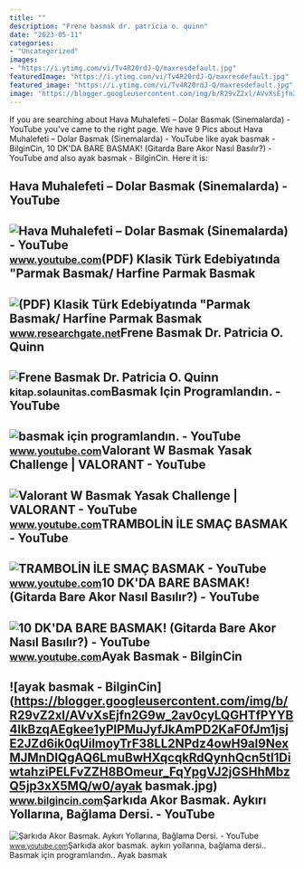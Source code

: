 ```yaml
---
title: ""
description: "Frene basmak dr. patricia o. quinn"
date: "2023-05-11"
categories:
- "Uncategorized"
images:
- "https://i.ytimg.com/vi/Tv4R20rdJ-Q/maxresdefault.jpg"
featuredImage: "https://i.ytimg.com/vi/Tv4R20rdJ-Q/maxresdefault.jpg"
featured_image: "https://i.ytimg.com/vi/Tv4R20rdJ-Q/maxresdefault.jpg"
image: "https://blogger.googleusercontent.com/img/b/R29vZ2xl/AVvXsEjfn2G9w_2av0cyLQGHTfPYYB4lkBzqAEgkee1yPlPMuJyfJkAmPD2KaF0fJm1jsjE2JZd6ik0qUilmoyTrF38LL2NPdz4owH9al9NexMJMnDIQgAQ6LmuBwHXqcqkRdQynhQcn5tl1DiwtahziPELFvZZH8BOmeur_FqYpgVJ2jGSHhMbzQ5jp3xX5MQ/w0/ayak basmak.jpg"
---
```


If you are searching about Hava Muhalefeti – Dolar Basmak (Sinemalarda) - YouTube you've came to the right page. We have 9 Pics about Hava Muhalefeti – Dolar Basmak (Sinemalarda) - YouTube like ayak basmak - BilginCin, 10 DK'DA BARE BASMAK! (Gitarda Bare Akor Nasıl Basılır?) - YouTube and also ayak basmak - BilginCin. Here it is:

Hava Muhalefeti – Dolar Basmak (Sinemalarda) - YouTube
------------------------------------------------------

 ![Hava Muhalefeti – Dolar Basmak (Sinemalarda) - YouTube](https://i.ytimg.com/vi/Z1WACk1zhdw/maxresdefault.jpg) <small>www.youtube.com</small>(PDF) Klasik Türk Edebiyatında "Parmak Basmak/ Harfine Parmak Basmak
--------------------------------------------------------------------

 ![(PDF) Klasik Türk Edebiyatında "Parmak Basmak/ Harfine Parmak Basmak](https://i1.rgstatic.net/publication/364926204_Klasik_Turk_Edebiyatinda_Parmak_Basmak_Harfine_Parmak_Basmak_Deyimleri_ve_Anlam_Cerceveleri/links/635e9ca86e0d367d91de4fc9/largepreview.png) <small>www.researchgate.net</small>Frene Basmak Dr. Patricia O. Quinn
----------------------------------

 ![Frene Basmak Dr. Patricia O. Quinn](https://kitap.solaunitas.com/u/solaunitas/img/c/f/r/frene-basmak-1639557608.jpg) <small>kitap.solaunitas.com</small>Basmak Için Programlandın. - YouTube
------------------------------------

 ![basmak için programlandın. - YouTube](https://i.ytimg.com/vi/nVefjBOkJiw/maxresdefault.jpg) <small>www.youtube.com</small>Valorant W Basmak Yasak Challenge | VALORANT - YouTube
------------------------------------------------------

 ![Valorant W Basmak Yasak Challenge | VALORANT - YouTube](https://i.ytimg.com/vi/COBadA_9BU4/maxresdefault.jpg) <small>www.youtube.com</small>TRAMBOLİN İLE SMAÇ BASMAK - YouTube
-----------------------------------

 ![TRAMBOLİN İLE SMAÇ BASMAK - YouTube](https://i.ytimg.com/vi/FaQLTi26dLc/maxresdefault.jpg) <small>www.youtube.com</small>10 DK'DA BARE BASMAK! (Gitarda Bare Akor Nasıl Basılır?) - YouTube
------------------------------------------------------------------

 ![10 DK'DA BARE BASMAK! (Gitarda Bare Akor Nasıl Basılır?) - YouTube](https://i.ytimg.com/vi/80L-rBvARxQ/maxresdefault.jpg) <small>www.youtube.com</small>Ayak Basmak - BilginCin
-----------------------

 ![ayak basmak - BilginCin](https://blogger.googleusercontent.com/img/b/R29vZ2xl/AVvXsEjfn2G9w_2av0cyLQGHTfPYYB4lkBzqAEgkee1yPlPMuJyfJkAmPD2KaF0fJm1jsjE2JZd6ik0qUilmoyTrF38LL2NPdz4owH9al9NexMJMnDIQgAQ6LmuBwHXqcqkRdQynhQcn5tl1DiwtahziPELFvZZH8BOmeur_FqYpgVJ2jGSHhMbzQ5jp3xX5MQ/w0/ayak basmak.jpg) <small>www.bilgincin.com</small>Şarkıda Akor Basmak. Aykırı Yollarına, Bağlama Dersi. - YouTube
---------------------------------------------------------------

 ![Şarkıda Akor Basmak. Aykırı Yollarına, Bağlama Dersi. - YouTube](https://i.ytimg.com/vi/Tv4R20rdJ-Q/maxresdefault.jpg) <small>www.youtube.com</small>Şarkıda akor basmak. aykırı yollarına, bağlama dersi.. Basmak için programlandın.. Ayak basmak
